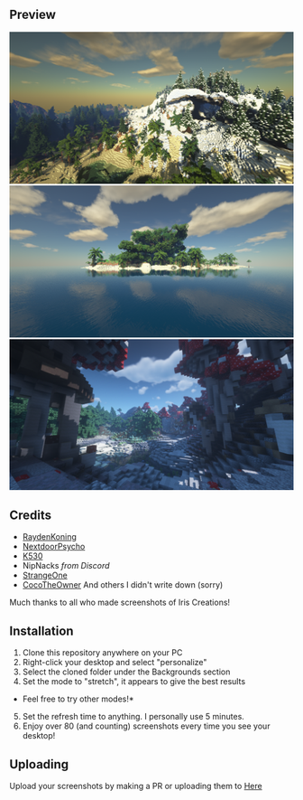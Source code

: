 ## Preview
![Image](2020-01-12_22.46.18.png)
![Image](2020-01-13_02.01.45.png)
![Image](2020-11-29_00.03.57.png)

## Credits
- [RaydenKoning](https://github.com/RaydenKonig/)
- [NextdoorPsycho](https://github.com/nextdoorpsycho)
- [K530](https://github.com/K530-hub)
- NipNacks *from Discord*
- [StrangeOne](https://github.com/StrangeOne101)
- [CocoTheOwner](https://github.com/CocoTheOwner)
And others I didn't write down (sorry)

Much thanks to all who made screenshots of Iris Creations!

## Installation
1. Clone this repository anywhere on your PC
2. Right-click your desktop and select "personalize"
3. Select the cloned folder under the Backgrounds section
4. Set the mode to "stretch", it appears to give the best results
* Feel free to try other modes!*
5. Set the refresh time to anything. I personally use 5 minutes.
6. Enjoy over 80 (and counting) screenshots every time you see your desktop!

## Uploading
Upload your screenshots by making a PR or uploading them to [Here](https://discord.gg/Volmit)
